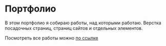 # Портфолио

В этом портфолио я собираю работы, над которыми работаю.
Верстка посадочных страниц, страниц сайтов и отдельных элементов.

Посмотреть все работы можно [по ссылке](https://AlimovTILLO.github.io)
